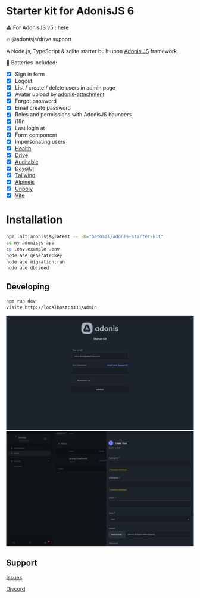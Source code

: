# Starter kit for AdonisJS 6

⚠️ For AdonisJS v5 : [here](https://github.com/batosai/adonis-starter)

🔥 @adonisjs/drive support

A Node.js, TypeScript & sqlite starter built upon [Adonis JS](https://adonisjs.com) framework.

🔋 Batteries included:

- [x] Sign in form
- [x] Logout
- [x] List / create / delete users in admin page
- [x] Avatar upload by [adonis-attachment](https://adonis-attachment.jrmc.dev)
- [x] Forgot password
- [x] Email create password
- [x] Roles and permissions with AdonisJS bouncers
- [x] i18n
- [x] Last login at
- [x] Form component
- [x] Impersonating users
- [x] [Health](https://docs.adonisjs.com/guides/digging-deeper/health-checks)
- [x] [Drive](https://docs.adonisjs.com/guides/digging-deeper/drive)
- [x] [Auditable](https://adonis-auditing.stouder.io)
- [x] [DaysiUI](https://daisyui.com/)
- [x] [Tailwind](https://tailwindcss.com/)
- [x] [Alpinejs](https://alpinejs.dev/)
- [x] [Unpoly](https://unpoly.com/)
- [x] [Vite](https://vitejs.dev/)

# Installation

```bash
npm init adonisjs@latest -- -K="batosai/adonis-starter-kit"
cd my-adonisjs-app
cp .env.example .env
node ace generate:key
node ace migration:run
node ace db:seed
```

## Developing

```bash
npm run dev
visite http://localhost:3333/admin
```

<img src="https://raw.githubusercontent.com/batosai/adonis-starter-kit/main/screenshots/screen1.png">
<img src="https://raw.githubusercontent.com/batosai/adonis-starter-kit/main/screenshots/screen2.png">

## Support

[Issues](https://github.com/batosai/adonis-starter-kit/issues)

[Discord](https://discord.gg/89eMn2vB)

